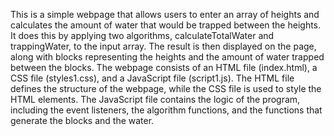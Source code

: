 This is a simple webpage that allows users to enter an array of heights and calculates the amount of water that would be trapped between the heights. It does this by applying two algorithms, calculateTotalWater and trappingWater, to the input array. The result is then displayed on the page, along with blocks representing the heights and the amount of water trapped between the blocks. The webpage consists of an HTML file (index.html), a CSS file (styles1.css), and a JavaScript file (script1.js). The HTML file defines the structure of the webpage, while the CSS file is used to style the HTML elements. The JavaScript file contains the logic of the program, including the event listeners, the algorithm functions, and the functions that generate the blocks and the water.